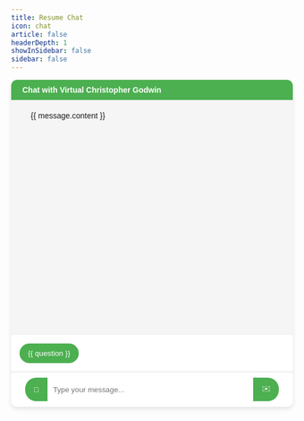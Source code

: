 ```yaml
---
title: Resume Chat
icon: chat
article: false
headerDepth: 1
showInSidebar: false
sidebar: false
---
```

<div class="chat-container">
  <div class="chat-header">
    Chat with Virtual Christopher Godwin
  </div>
  <div class="chat-box">
    <div v-for="message in messages" :key="message.id" :class="`message ${message.type}`">
      <div class="message-content">
        {{ message.content }}
      </div>
    </div>
  </div>
  <div class="suggested-questions">
 <button
      v-for="(question, index) in suggestedQuestions"
      :key="index"
      @click="useSuggestion(question)"
      :data-tooltip="question" >
      {{ question }}
    </button>
  </div>
  <div class="input-box">
    <button class="left" @click="clearChat" title="Clear Chat">
      🧹
    </button>
    <input v-model="userInput" @keyup.enter="sendMessage" placeholder="Type your message..." />
    <button class="right" @click="sendMessage">
      ✉️
    </button>
  </div>
</div>

<script>
export default {
  data() {
    return {
      userInput: '',
      messages: [],
      messageId: 0,
      suggestedQuestions: [],
    };
  },
  computed: {
    previousConversation() {
      return this.messages.map(message => `${message.type === 'user' ? "user's question" : "Christopher Godwin's answer"}: ${message.content}`).join('\n');
    }
  },
  mounted() {
    fetch('http://backend.cgodwin.io:8080/suggestions', {
      method: 'POST',
      headers: {
        'Content-Type': 'application/json',
      },
      body: JSON.stringify({
        previous_conversation: this.previousConversation
      }),
    })
      .then(response => response.json())
      .then(data => {
        this.suggestedQuestions = data.questions.map(questionObj => questionObj.question);
      })
      .catch(error => {
        console.error('Error:', error);
      });
  },
  methods: {
    sendMessage() {
      if (this.userInput.trim() === '') return;

      this.messages.push({
        id: this.messageId++,
        content: this.userInput,
        type: 'user',
      });

      fetch('https://backend.cgodwin.io:8080/ask', {
        method: 'POST',
        headers: {
          'Content-Type': 'application/json',
        },
        body: JSON.stringify({
          question: this.userInput,
          previous_conversation: this.previousConversation
        }),
      })
        .then((response) => response.json())
        .then((data) => {
          this.messages.push({
            id: this.messageId++,
            content: data.response,
            type: 'bot',
          });
        })
        .catch((error) => {
          console.error('Error:', error);
          this.messages.push({
            id: this.messageId++,
            content: 'Error communicating with the backend.',
            type: 'error',
          });
        });
      this.fetchSuggestions();

      this.userInput = '';
    },
    fetchSuggestions() {
      fetch('https://backend.cgodwin.io:8080/suggestions', {
        method: 'POST',
        headers: {
          'Content-Type': 'application/json',
        },
        body: JSON.stringify({
          previous_conversation: this.previousConversation
        }),
      })
        .then(response => response.json())
        .then(data => {
          this.suggestedQuestions = data.questions.map(questionObj => questionObj.question);
        })
        .catch(error => {
          console.error('Error:', error);
        });
    },
    clearChat() {
      this.messages = [];
    },
    useSuggestion(question) {
      this.userInput = question;
      this.sendMessage();
    },
  },
};
</script>

<style scoped>
/* ... your existing styles ... */
.suggested-questions {
  margin: 1em 0;
}
.suggested-questions button {
  margin-right: 0.5em;
}
</style>


<style scoped>
.chat-container {
  min-width: 100%;
  height: fit-content;
  border-radius: 10px;
  box-shadow: 0 4px 8px rgba(0, 0, 0, 0.1);
  overflow: hidden;
  font-family: 'Arial', sans-serif;
  position: relative;
}

.suggested-questions{
  padding: 10px;
  background-color: white;
  margin: 0px;
  border: 0px 0px 1px 0px solid #4caf50;
}

.suggested-questions button {
  background-color: #4CAF50;  /* Green background */
  color: white;  /* White text */
  border: none;  /* No border */
  padding: 10px 15px;  /* Padding */
  margin: 5px 5px;  /* Margin for spacing between buttons */
  border-radius: 20px;  /* Rounded corners */
  cursor: pointer;  /* Hand cursor on hover */
  transition: background-color 0.3s;  /* Transition effect on hover */
  white-space: nowrap;  /* Prevent text wrapping */
  overflow: hidden;  /* Hide overflow */
  text-overflow: ellipsis;  /* Show ellipsis for overflow */
  max-width: 200px;  /* Set max width */
  position: relative;  /* Relative positioning for tooltip */
}

.suggested-questions button:hover {
  background-color: #45a049;  /* Darker green background on hover */
}

.suggested-questions button:hover::after {
    content: attr(data-tooltip);  /* Get tooltip text from data-tooltip attribute */
    position: absolute;  /* Absolute positioning */
    left: 100%;  /* Position to the right of the button */
    top: 0;  /* Align with the top of the button */
    white-space: pre;  /* Preserve whitespace in the tooltip */
    background-color: #4CAF50;  /* Background color */
    color: white;  /* Text color */
    padding: 10px;  /* Padding */
    border-radius: 5px;  /* Rounded corners */
    z-index: 1;  /* Bring to the front */
}

.chat-header {
  background-color: #4CAF50;
  color: white;
  padding: 10px 20px;
  font-weight: bold;
}

.chat-box {
  height: 400px;
  overflow-y: auto;
  padding: 10px 20px;
  background-color: #f5f5f5;
}

.input-box {
  display: flex;
  padding: 10px 20px;
  background-color: #fff;
  border-top: 1px solid #ddd;
}

.input-box input {
  flex-grow: 1;
  padding: 10px;
  border: none;
  border-radius: 0px 0 0 0px;
  outline: none;
}

.input-box button.left {
  background-color: #4CAF50;
  color: white;
  border: none;
  padding: 10px 15px;
  border-radius: 20px 0px 0px 20px;
  cursor: pointer;
  transition: background-color 0.3s;
  margin-left: 5px; /* Added margin for spacing between buttons */
}

.input-box button.right {
  background-color: #4CAF50;
  color: white;
  border: none;
  padding: 10px 15px;
  border-radius: 0px 20px 20px 0px;
  cursor: pointer;
  transition: background-color 0.3s;
  margin-right: 5px; /* Added margin for spacing between buttons */
}

.input-box button:hover {
  background-color: #45a049;
}

.message {
  padding: 10px;
  margin: 10px 0;
  border-radius: 10px;
  width: fit-content;
  max-width: 75% !important;
  min-width: 25% !important;
}

.message-content {
  padding: 10px 15px;
  border-radius: 10px;
}

.message.user {
  background-color: #e6f7ff;
  margin-left: auto;
}

.message.bot {
  background-color: #fff2e6;
  margin-right: auto;
}

.message.error {
  background-color: #ffe6e6;
  text-align: center;
}
</style>